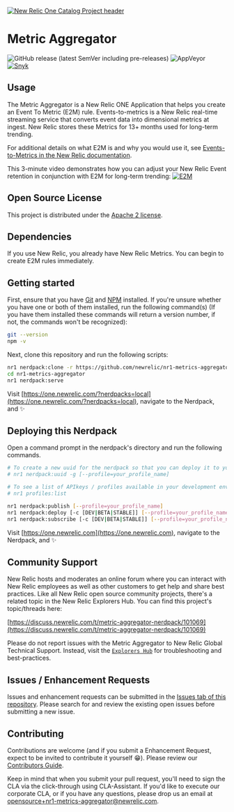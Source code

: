 
[![New Relic One Catalog Project header](https://github.com/newrelic/open-source-office/raw/master/examples/categories/images/New_Relic_One_Catalog_Project.png)](https://github.com/newrelic/open-source-office/blob/master/examples/categories/index.md#nr1-catalog)

# Metric Aggregator

![GitHub release (latest SemVer including pre-releases)](https://img.shields.io/github/v/release/newrelic/nr1-network-telemetry?include_prereleases&sort=semver) ![AppVeyor](https://img.shields.io/appveyor/ci/newrelic/nr1-network-telemetry) [![Snyk](https://snyk.io/test/github/newrelic/nr1-network-telemetry/badge.svg)](https://snyk.io/test/github/newrelic/nr1-network-telemetry)

## Usage

The Metric Aggregator is a New Relic ONE Application that helps you create an Event To Metric (E2M) rule. Events-to-metrics is a New Relic real-time streaming service that converts event data into dimensional metrics at ingest. New Relic stores these Metrics for 13+ months used for long-term trending.

For additional details on what E2M is and why you would use it, see [Events-to-Metrics in the New Relic documentation](https://docs.newrelic.com/docs/data-ingest-apis/get-data-new-relic/metric-api/introduction-events-metrics-service).

This 3-minute video demonstrates how you can adjust your New Relic Event retention in conjunction with E2M for long-term trending:
[![E2M](https://img.youtube.com/vi/3o-dna1GVwU/0.jpg)](https://www.youtube.com/watch?v=3o-dna1GVwU)


## Open Source License

This project is distributed under the [Apache 2 license](./LICENSE).

## Dependencies

If you use New Relic, you already have New Relic Metrics. You can begin to create E2M rules immediately.

## Getting started

First, ensure that you have [Git](https://git-scm.com/book/en/v2/Getting-Started-Installing-Git) and [NPM](https://www.npmjs.com/get-npm) installed. If you're unsure whether you have one or both of them installed, run the following command(s) (If you have them installed these commands will return a version number, if not, the commands won't be recognized):

```bash
git --version
npm -v
```

Next, clone this repository and run the following scripts:

```bash
nr1 nerdpack:clone -r https://github.com/newrelic/nr1-metrics-aggregator.git
cd nr1-metrics-aggregator
nr1 nerdpack:serve
```

Visit [https://one.newrelic.com/?nerdpacks=local](https://one.newrelic.com/?nerdpacks=local), navigate to the Nerdpack, and :sparkles:

## Deploying this Nerdpack

Open a command prompt in the nerdpack's directory and run the following commands.

```bash
# To create a new uuid for the nerdpack so that you can deploy it to your account:
# nr1 nerdpack:uuid -g [--profile=your_profile_name]

# To see a list of APIkeys / profiles available in your development environment:
# nr1 profiles:list

nr1 nerdpack:publish [--profile=your_profile_name]
nr1 nerdpack:deploy [-c [DEV|BETA|STABLE]] [--profile=your_profile_name]
nr1 nerdpack:subscribe [-c [DEV|BETA|STABLE]] [--profile=your_profile_name]
```

Visit [https://one.newrelic.com](https://one.newrelic.com), navigate to the Nerdpack, and :sparkles:

## Community Support

New Relic hosts and moderates an online forum where you can interact with New Relic employees as well as other customers to get help and share best practices. Like all New Relic open source community projects, there's a related topic in the New Relic Explorers Hub. You can find this project's topic/threads here:

[https://discuss.newrelic.com/t/metric-aggregator-nerdpack/101069](https://discuss.newrelic.com/t/metric-aggregator-nerdpack/101069)

Please do not report issues with the Metric Aggregator to New Relic Global Technical Support. Instead, visit the [`Explorers Hub`](https://discuss.newrelic.com/t/metric-aggregator-nerdpack/101069) for troubleshooting and best-practices.

## Issues / Enhancement Requests

Issues and enhancement requests can be submitted in the [Issues tab of this repository](https://github.com/newrelic/nr1-metrics-aggregator/issues). Please search for and review the existing open issues before submitting a new issue.

## Contributing

Contributions are welcome (and if you submit a Enhancement Request, expect to be invited to contribute it yourself :grin:). Please review our [Contributors Guide](./CONTRIBUTING.md).

Keep in mind that when you submit your pull request, you'll need to sign the CLA via the click-through using CLA-Assistant. If you'd like to execute our corporate CLA, or if you have any questions, please drop us an email at opensource+nr1-metrics-aggregator@newrelic.com.
